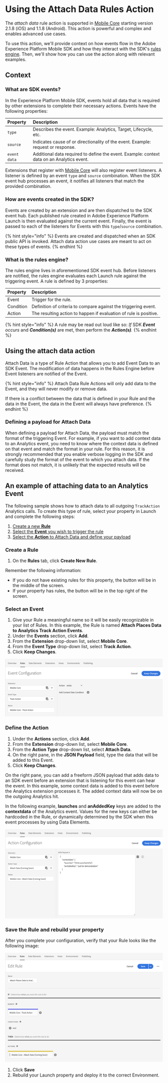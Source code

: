 # Using the Attach Data Rules Action

The _attach data_ rule action is supported in [Mobile Core](../../using-mobile-extensions/mobile-core/) starting version 2.1.8 \(iOS\) and 1.1.8 \(Android\). This action is powerful and complex and enables advanced use cases.

To use this action, we'll provide context on how events flow in the Adobe Experience Platform Mobile SDK and how they interact with the SDK's [rules engine](../../using-mobile-extensions/mobile-core/rules-engine/). Then, we'll show how you can use the action along with relevant examples.

## Context

### What are SDK events?

In the Experience Platform Mobile SDK, events hold all data that is required by other extensions to complete their necessary actions. Events have the following properties:

| Property | Description |
| :--- | :--- |
| `type` | Describes the event. Example: Analytics, Target, Lifecycle, etc. |
| `source` | Indicates cause of or directionality of the event. Example: request or response. |
| `event data` | Additional data required to define the event. Example: context data on an Analytics event. |

Extensions that register with [Mobile Core](../../using-mobile-extensions/mobile-core/) will also register event listeners. A listener is defined by an event `type` and `source` combination. When the SDK event hub processes an event, it notifies all listeners that match the provided combination.

### How are events created in the SDK?

Events are created by an extension and are then dispatched to the SDK event hub. Each published rule created in Adobe Experience Platform Launch is then evaluated against the current event. Finally, the event is passed to each of the listeners for Events with this `type`/`source` combination.

{% hint style="info" %}
Events are created and dispatched when an SDK public API is invoked. Attach data action use cases are meant to act on these types of events.
{% endhint %}

### What is the rules engine?

The rules engine lives in aforementioned SDK event hub. Before listeners are notified, the rules engine evaluates each Launch rule against the triggering event. A rule is defined by 3 properties:

| Property | Description |
| :--- | :--- |
| Event | Trigger for the rule. |
| Condition | Definition of criteria to compare against the triggering event. |
| Action | The resulting action to happen if evaluation of rule is positive. |

{% hint style="info" %}
A rule may be read out loud like so: _If_ SDK _**Event** occurs_ and _**Condition\(s\)**_ are met, then perform the _**Action\(s\)**._
{% endhint %}

## Using the attach data action

Attach Data is a type of Rule Action that allows you to add Event Data to an SDK Event. The modification of data happens in the Rules Engine before Event listeners are notified of the Event.

{% hint style="info" %}
Attach Data Rule Actions will only add data to the Event, and they will never modify or remove data.

If there is a conflict between the data that is defined in your Rule and the data in the Event, the data in the Event will always have preference.
{% endhint %}

### Defining a payload for Attach Data

When defining a payload for Attach Data, the payload must match the format of the triggering Event. For example, if you want to add context data to an Analytics event, you need to know where the context data is defined on that event and match the format in your rule. For this reason, it is strongly recommended that you enable verbose logging in the SDK and carefully study the format of the event to which you attach data. If the format does not match, it is unlikely that the expected results will be received.

## An example of attaching data to an Analytics Event

The following sample shows how to attach data to all outgoing `TrackAction` Analytics calls. To create this type of rule, select your property in Launch and complete the following steps:

1. [Create a new **Rule**](attach-data.md#create-a-rule)
2. [Select the **Event** you wish to trigger the rule](attach-data.md#select-an-event)
3. [Select the **Action** to Attach Data and define your payload](attach-data.md#define-the-action)

### Create a Rule

1. On the **Rules** tab, click **Create New Rule**.

Remember the following information:

* If you do not have existing rules for this property, the button will be in the middle of the screen.
* If your property has rules, the button will be in the top right of the screen.

### Select an Event

1. Give your Rule a meaningful name so it will be easily recognizable in your list of Rules. In this example, the Rule is named **Attach Places Data to Analytics Track Action Events**.
2. Under the **Events** section, click **Add**.
3. From the **Extension** drop-down list, select **Mobile Core**.
4. From the **Event Type** drop-down list, select **Track Action**.
5. Click **Keep Changes**.

![](../../.gitbook/assets/setevent.png)

### Define the Action

1. Under the **Actions** section, click **Add**.
2. From the **Extension** drop-down list, select **Mobile Core**.
3. From the **Action Type** drop-down list, select **Attach Data**.
4. On the right pane, in the **JSON Payload** field, type the data that will be added to this Event.
5. Click **Keep Changes**.

On the right pane, you can add a freeform JSON payload that adds data to an SDK event before an extension that is listening for this event can hear the event. In this example, some context data is added to this event before the Analytics extension processes it. The added context data will now be on the outgoing Analytics hit.

In the following example, **launches** and **anAddedKey** keys are added to the **contextdata** of the Analytics event. Values for the new keys can either be hardcoded in the Rule, or dynamically determined by the SDK when this event processes by using Data Elements.

![](../../.gitbook/assets/setaction.png)

### Save the Rule and rebuild your property

After you complete your configuration, verify that your Rule looks like the following image:

![](../../.gitbook/assets/rulecomplete.png)

1. Click **Save**
2. Rebuild your Launch property and deploy it to the correct Environment.


